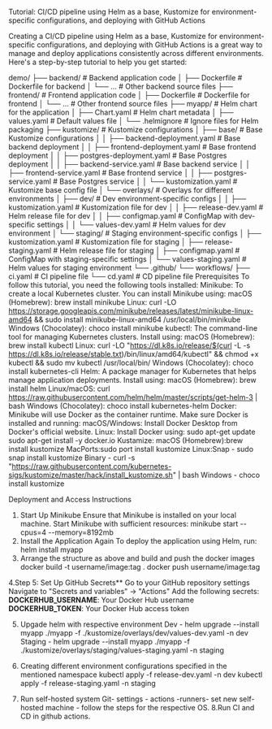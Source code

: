 Tutorial: CI/CD pipeline using Helm as a base, Kustomize for environment-specific configurations, and deploying with GitHub Actions

Creating a CI/CD pipeline using Helm as a base, Kustomize for environment-specific configurations, and deploying with GitHub Actions is a great way to manage and deploy applications consistently across different environments. Here's a step-by-step tutorial to help you get started: 

demo/
├── backend/                           # Backend application code
│   ├── Dockerfile                     # Dockerfile for backend
│   └── ...                            # Other backend source files
├── frontend/                          # Frontend application code
│   ├── Dockerfile                     # Dockerfile for frontend
│   └── ...                            # Other frontend source files
├── myapp/                             # Helm chart for the application
│   ├── Chart.yaml                     # Helm chart metadata
│   ├── values.yaml                    # Default values file
│   └── .helmignore                    # Ignore files for Helm packaging
├── kustomize/                         # Kustomize configurations
│   ├── base/                          # Base Kustomize configurations
│   │   ├── backend-deployment.yaml    # Base backend deployment
│   │   ├── frontend-deployment.yaml   # Base frontend deployment
│   │   ├── postgres-deployment.yaml   # Base Postgres deployment
│   │   ├── backend-service.yaml       # Base backend service
│   │   ├── frontend-service.yaml      # Base frontend service
│   │   ├── postgres-service.yaml      # Base Postgres service
│   │   └── kustomization.yaml         # Kustomize base config file
│   └── overlays/                      # Overlays for different environments
│       ├── dev/                       # Dev environment-specific configs
│       │   ├── kustomization.yaml     # Kustomization file for dev
│       │   ├── release-dev.yaml       # Helm release file for dev
│       │   ├── configmap.yaml         # ConfigMap with dev-specific settings
│       │   └── values-dev.yaml        # Helm values for dev environment
│       └── staging/                   # Staging environment-specific configs
│           ├── kustomization.yaml     # Kustomization file for staging
│           ├── release-staging.yaml   # Helm release file for staging
│           ├── configmap.yaml         # ConfigMap with staging-specific settings
│           └── values-staging.yaml    # Helm values for staging environment
└── .github/
    └── workflows/
        ├── ci.yaml                    # CI pipeline file
        └── cd.yaml                    # CD pipeline file
Prerequisites
To follow this tutorial, you need the following tools installed:
  Minikube: To create a local Kubernetes cluster. You can install Minikube using:
  macOS (Homebrew): brew install minikube
  Linux: curl -LO https://storage.googleapis.com/minikube/releases/latest/minikube-linux-amd64 && sudo install minikube-linux-amd64 /usr/local/bin/minikube
  Windows (Chocolatey): choco install minikube
  kubectl: The command-line tool for managing Kubernetes clusters. Install using:
macOS (Homebrew): brew install kubectl
Linux: curl -LO "https://dl.k8s.io/release/$(curl -L -s https://dl.k8s.io/release/stable.txt)/bin/linux/amd64/kubectl" && chmod +x kubectl && sudo mv kubectl /usr/local/bin/
Windows (Chocolatey): choco install kubernetes-cli
Helm: A package manager for Kubernetes that helps manage application deployments. Install using:
macOS (Homebrew): brew install helm
Linux/macOS: curl https://raw.githubusercontent.com/helm/helm/master/scripts/get-helm-3 | bash
Windows (Chocolatey): choco install kubernetes-helm
Docker: Minikube will use Docker as the container runtime. Make sure Docker is installed and running:
macOS/Windows: Install Docker Desktop from Docker's official website.
Linux: Install Docker using:
sudo apt-get update
sudo apt-get install -y docker.io
Kustamize:
      macOS (Homebrew):brew install kustomize
     MacPorts:sudo port install kustomize
    Linux:Snap - sudo snap install kustomize
             Binary -  curl -s "https://raw.githubusercontent.com/kubernetes-sigs/kustomize/master/hack/install_kustomize.sh" | bash
           Windows - choco install kustomize



Deployment and Access Instructions
1. Start Up Minikube
Ensure that Minikube is installed on your local machine. Start Minikube with sufficient resources:
minikube start --cpus=4 --memory=8192mb
2. Install the Application Again
To deploy the application using Helm, run:
helm install myapp
3. Arrange the structure as above and build and push the docker images 
docker build -t username/image:tag .
docker push username/image:tag

4.Step 5: Set Up GitHub Secrets**
Go to your GitHub repository settings
Navigate to "Secrets and variables" → "Actions"
Add the following secrets:
**DOCKERHUB_USERNAME**: Your Docker Hub username
**DOCKERHUB_TOKEN**: Your Docker Hub access token

5. Upgade helm with respective environment 
Dev - helm upgrade --install myapp ./myapp -f ./kustomize/overlays/dev/values-dev.yaml -n dev
Staging - helm upgrade --install myapp ./myapp -f ./kustomize/overlays/staging/values-staging.yaml -n staging
6. Creating different environment configurations specified in the mentioned namespace
kubectl apply -f release-dev.yaml -n dev
kubectl apply -f release-staging.yaml -n staging

7. Run self-hosted system
Git- settings - actions -runners- set new self-hosted machine - follow the steps for the respective OS.
8.Run CI and CD in github actions.


















